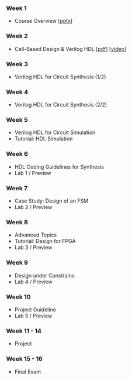 ### Week 1
* Course Overview 
  [[pptx](https://kau365-my.sharepoint.com/:p:/g/personal/taehwan_kim_kau_ac_kr/EcIc19zXPnxPv1dta3JYcrEB4FGkN1Z8GwCIKJo4xfnDQw?e=tFogYQ)]

### Week 2
* Cell-Based Design & Verilog HDL 
  [[pdf](https://kau365-my.sharepoint.com/:b:/g/personal/taehwan_kim_kau_ac_kr/ETaJGtwZgwlJvpkI85QXs8YBNJpJhZeHxx5C564iyOqo4Q?e=kdfhif)]
  [[video](https://kau365-my.sharepoint.com/:p:/g/personal/taehwan_kim_kau_ac_kr/EeWaxSbSX2FPq5etSZQNxcoBE_EaB8nwNU0u38IKJ_PDEA?e=AZX8nk)]

### Week 3
* Verilog HDL for Circuit Synthesis (1/2)

### Week 4
* Verilog HDL for Circuit Synthesis (2/2)

### Week 5
* Verilog HDL for Circuit Simulation
* Tutorial: HDL Simulation 

### Week 6
* HDL Coding Guidelines for Synthesis
* Lab 1 / Preview

### Week 7
* Case Study: Design of an FSM
* Lab 2 / Preview

### Week 8
* Advanced Topics
* Tutorial: Design for FPGA
* Lab 3 / Preview

### Week 9
* Design under Constrains
* Lab 4 / Preview

### Week 10
* Project Guideline
* Lab 5 / Preview

### Week 11 - 14
* Project

### Week 15 - 16
* Final Exam
